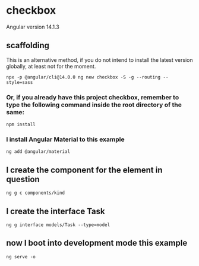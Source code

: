 # checkbox

Angular version 14.1.3

## scaffolding

This is an alternative method, if you do not intend to install the latest version globally, at least not for the moment.

```shell
npx -p @angular/cli@14.0.0 ng new checkbox -S -g --routing --style=sass
```

### Or, if you already have this project checkbox, remember to type the following command inside the root directory of the same:

```shell
npm install
```

### I install Angular Material to this example

```shell
ng add @angular/material
```

## I create the component for the element in question

```shell
ng g c components/kind
```

## I create the interface Task

```shell
ng g interface models/Task --type=model
```

## now I boot into development mode this example

```shell
ng serve -o
```
